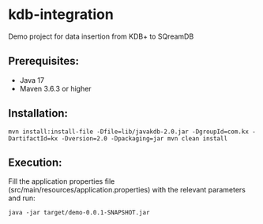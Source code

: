 # kdb-integration
Demo project for data insertion from KDB+ to SQreamDB

## Prerequisites:
- Java 17
- Maven 3.6.3 or higher

## Installation:
`mvn install:install-file -Dfile=lib/javakdb-2.0.jar -DgroupId=com.kx -DartifactId=kx -Dversion=2.0 -Dpackaging=jar
mvn clean install
`

## Execution:
Fill the application properties file (src/main/resources/application.properties) with the relevant parameters and run:

`java -jar target/demo-0.0.1-SNAPSHOT.jar
`
